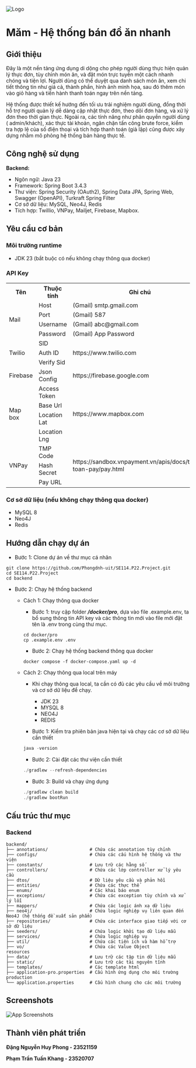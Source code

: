 ![Logo](https://github.com/Phongdnh-uit/SE114.P22.Project/blob/deployment/backend/backend/src/main/resources/static/images/banner.png)

# Măm - Hệ thống bán đồ ăn nhanh

## Giới thiệu

Đây là một nền tảng ứng dụng di dộng cho phép người dùng thực hiện quản lý thực đơn, tùy chỉnh món ăn, và đặt món trực
tuyến một cách nhanh chóng và tiện lợi.
Người dùng có thể duyệt qua danh sách món ăn, xem chi tiết thông tin như giá cả, thành phần, hình ảnh minh họa, sau đó
thêm món vào giỏ hàng và tiến hành thanh toán ngay trên nền tảng.

Hệ thống được thiết kế hướng đến tối ưu trải nghiệm người dùng, đồng thời hỗ trợ người quản lý dễ dàng cập nhật thực
đơn, theo dõi đơn hàng, và xử lý đơn theo thời gian thực. Ngoài ra, các tính năng như phân quyền người dùng (
admin/khách), xác thực tài khoản, ngăn chặn tấn công brute force, kiểm tra hợp lệ của số điện thoại và tích hợp thanh
toán (giả lập) cũng được xây dựng nhằm mô phỏng hệ thống bán hàng thực tế.

## Công nghệ sử dụng

**Backend:**

- Ngôn ngữ: Java 23
- Framework: Spring Boot 3.4.3
- Thư viện: Spring Security (OAuth2), Spring Data JPA, Spring Web, Swagger (OpenAPI), Turkraft Spring Filter
- Cơ sở dữ liệu: MySQL, Neo4J, Redis
- Tích hợp: Twillio, VNPay, Mailjet, Firebase, Mapbox.

## Yêu cầu cơ bản

### Môi trường runtime

- JDK 23 (bắt buộc có nếu không chạy thông qua docker)

### API Key

<table>
    <tr>
        <th>Tên</th>
        <th>Thuộc tính</th>
        <th>Ghi chú</th>
    </tr>
    <tr>
        <td rowspan="4">Mail</td>
        <td>Host</td>
        <td>(Gmail) smtp.gmail.com</td>
    </tr>
    <tr>
        <td>Port</td>
        <td>(Gmail) 587</td>
    </tr>
    <tr>
        <td>Username</td>
        <td>(Gmail) abc@gmail.com</td>
    </tr>
    <tr>
        <td>Password</td>
        <td>(Gmail) App Password</td>
    </tr>
    <tr>
        <td rowspan="3">Twilio</td>
        <td>SID</td>
        <td rowspan="3">https://www.twilio.com</td>
    </tr>
    <tr>
        <td>Auth ID</td>
    </tr>
    <tr>
        <td>Verify Sid</td>
    </tr>
    <tr>
        <td>Firebase</td>
        <td>Json Config</td>
        <td>https://firebase.google.com</td>
    </tr>
    <tr>
        <td rowspan="4">Map box</td>
        <td>Access Token</td>
        <td rowspan="4">https://www.mapbox.com</td>
    </tr>
    <tr>
        <td>Base Url</td>
    </tr>
    <tr>
        <td>Location Lat</td>
    </tr>
    <tr>
        <td>Location Lng</td>
    </tr>
    <tr>
        <td rowspan="3">VNPay</td>
        <td>TMP Code</td>
        <td rowspan="3">https://sandbox.vnpayment.vn/apis/docs/thanh-toan-pay/pay.html</td>
    </tr>
    <tr>
        <td>Hash Secret</td>
    </tr>
    <tr>
        <td>Pay URL</td>
    </tr>
</table>

### Cơ sở dữ liệu (nếu không chạy thông qua docker)

- MySQL 8
- Neo4J
- Redis

## Hướng dẫn chạy dự án

- Bước 1: Clone dự án về thư mục cá nhân

```
git clone https://github.com/Phongdnh-uit/SE114.P22.Project.git
cd SE114.P22.Project
cd backend
```

- Bước 2: Chạy hệ thống backend

  - Cách 1: Chạy thông qua docker
    - Bước 1: truy cập folder **_/docker/pro_**, dựa vào file .example.env, ta bổ sung thông tin API key và các
      thông tin mới vào file mới đặt tên là .env trong cùng thư mục.
    ```
    cd docker/pro
    cp .example.env .env
    ```
    - Bước 2: Chạy hệ thống backend thông qua docker
    ```
    docker compose -f docker-compose.yaml up -d
    ```
  - Cách 2: Chạy thông qua local trên máy

    - Khi chạy thông qua local, ta cần có đủ các yêu cầu về môi trường và cơ sở dữ liệu để chạy.

      - JDK 23
      - MYSQL 8
      - NEO4J
      - REDIS

    - Bước 1: Kiểm tra phiên bản java hiện tại và chạy các cơ sở dữ liệu cần thiết

    ```java
    java -version
    ```

    - Bước 2: Cài đặt các thư viện cần thiết

    ```java
    ./gradlew --refresh-dependencies
    ```

    - Bước 3: Build và chạy ứng dụng

    ```java
    ./gradlew clean build
    ./gradlew bootRun
    ```

## Cấu trúc thư mục

### Backend

```
backend/
├── annotations/                # Chứa các annotation tùy chỉnh
├── configs/                    # Chứa các cấu hình hệ thống và thư viện
├── constants/                  # Lưu trữ các hằng số
├── controllers/                # Chứa các lớp controller xử lý yêu cầu
├── dtos/                       # Dữ liệu yêu cầu và phản hồi
├── entities/                   # Chứa các thực thể
├── enums/                      # Các khai báo enum
├── exceptions/                 # Chứa các exception tùy chỉnh và xử lý lỗi
├── mappers/                    # Chứa các logic ánh xạ dữ liệu
├── neo4j/                      # Chứa logic nghiệp vụ liên quan đến Neo4J (hệ thống đề xuất sản phẩm)
├── repositories/               # Chứa các interface giao tiếp với cơ sở dữ liệu
├── seeders/                    # Chứa logic khởi tạo dữ liệu mẫu
├── services/                   # Chứa logic nghiệp vụ
├── util/                       # Chứa các tiện ích và hàm hỗ trợ
├── vo/                         # Chứa các Value Object
resources
├── data/                       # Lưu trữ các tập tin dữ liệu mẫu
├── static/                     # Lưu trữ các tài nguyên tĩnh
├── templates/                  # Các template html
├── application-pro.properties  # Cấu hình ứng dụng cho môi trường production
└── application.properties      # Cấu hình chung cho các môi trường
```

## Screenshots

![App Screenshots](https://github.com/Phongdnh-uit/SE114.P22.Project/blob/deployment/backend/backend/src/main/resources/static/images/demo_screenshot.png)


## Thành viên phát triển

**Đặng Nguyễn Huy Phong - 23521159**

**Phạm Trần Tuấn Khang - 23520707**
